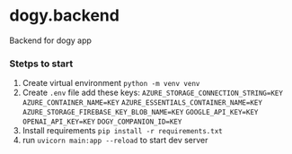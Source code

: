 <!-- @format -->

# dogy.backend

Backend for dogy app

### Stetps to start

1. Create virtual environment
   `python -m venv venv`
2. Create `.env` file add these keys:
   `AZURE_STORAGE_CONNECTION_STRING=KEY`
   `AZURE_CONTAINER_NAME=KEY`
   `AZURE_ESSENTIALS_CONTAINER_NAME=KEY`
   `AZURE_STORAGE_FIREBASE_KEY_BLOB_NAME=KEY`
   `GOOGLE_API_KEY=KEY`
   `OPENAI_API_KEY=KEY`
   `DOGY_COMPANION_ID=KEY`
3. Install requirements
   `pip install -r requirements.txt`
4. run `uvicorn main:app --reload` to start dev server
